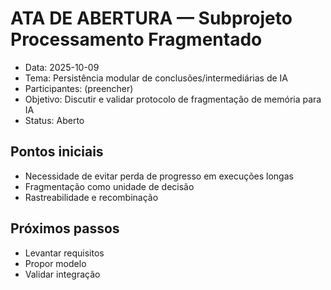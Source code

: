 # ATA DE ABERTURA — Subprojeto Processamento Fragmentado

- Data: 2025-10-09
- Tema: Persistência modular de conclusões/intermediárias de IA
- Participantes: (preencher)
- Objetivo: Discutir e validar protocolo de fragmentação de memória para IA
- Status: Aberto

## Pontos iniciais
- Necessidade de evitar perda de progresso em execuções longas
- Fragmentação como unidade de decisão
- Rastreabilidade e recombinação

## Próximos passos
- Levantar requisitos
- Propor modelo
- Validar integração
